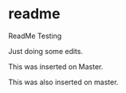 readme
======

ReadMe Testing

Just doing some edits.

This was inserted on Master.

This was also inserted on master.